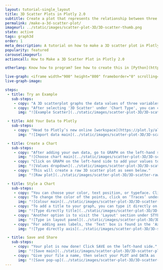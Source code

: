 ```yaml
---
layout: tutorial-single_layout
title: 3D Scatter Plots in Plotly 2.0
subtitle: Create a plot that represents the relationship between three variables.
permalink: /make-a-3d-scatter-plot/
imageurl: ../static/images/scatter-plot-3D/3D-scatter-thumb.png
state: active
tags: graph3d
order: 1
meta_description: A tutorial on how to make a 3D scatter plot in Plotly 2.0.
popularity: featured
carouselimageurl:
actioncall: How to Make a 3D Scatter Plot in Plotly 2.0

otherlang: Know how to program? See how to create this in [Python](https://plot.ly/python/3d-scatter-plots/) or [R](https://plot.ly/r/3d-scatter-plots/).

live-graph: <iframe width="900" height="800" frameborder="0" scrolling="no" src="https://plot.ly/~plotly2_demo/33.embed"></iframe>
live-graph-image:

steps:
 - title: Try an Example
   sub-steps:
    - copy: "A 3D scatterplot graphs the data values of three variables against each other on the x, y, and z axes."
    - copy: "After selecting '3D Scatter' under 'Chart Type', you can check out an example before adding your own data. Clicking the 'try an example' button will show what a sample chart looks like after adding data and playing with the style. You'll also see what values and style attributes were selected for this specific plot, as well as the end result."
      img: "![Example Scatter](../static/images/scatter-plot-3D/3D-scatter-example.png)"

 - title: Add Your Data to Plotly
   sub-steps:
    - copy: "Head to Plotly’s new online [workspace](https://plot.ly/alpha/workspace/) and add your data. You have the option of typing directly in the grid, uploading your file, or entering a URL of an online dataset. Plotly accepts .xls, .xlsx, or .csv files. For more information on how to enter your data, see [this](http://help.plot.ly/add-data-to-the-plotly-grid/) tutorial."
      img: "![Import data main](../static/images/scatter-plot-3D/3D-scatter-import.png)"

 - title: Create a Chart
   sub-steps:
    - copy: "After adding your own data, go to GRAPH on the left-hand side, then 'Create'. Choose '3D Scatter' under 'Chart type'."
      img: "![Choose chart main](../static/images/scatter-plot-3D/3D-scatter-chart-type.png)"
    - copy: "Click on GRAPH on the left-hand side to add your values to your graph. After selecting ‘3D Scatter', you should then fill out the X, Y, and Z dropdowns to create the plot."
      img: "![Values dropdown](../static/images/scatter-plot-3D/3D-scatter-XYZ-values.png)"
    - copy: "This will create a raw 3D scatter plot as seen below."
      img: "![Raw plot](../static/images/scatter-plot-3D/3D-scatter-raw.png)"

 - title: Style a Chart
   sub-steps:
    - copy: "You can choose your color, text position, or typeface. Click on STYLE on the left-hand side to play around with the style of your plot."
    - copy: "To change the color of the points, click on ‘Traces’ under the same STYLE tab, and choose the color you want. Additionally, this section allows you to change the diameter of the points and also the symbol. Note that certain colors and typeface are only available with a PRO subscription. Click [here](https://plot.ly/products/cloud/) to upgrade!"
      img: "![Colour main](../static/images/scatter-plot-3D/3D-scatter-colour-panel.png)"
    - copy: "To add a title to your graph, you can type it directly on the title by double-clicking it. The same can be done for the legend."
      img: "![Type directly title](../static/images/scatter-plot-3D/3D-scatter-type-title.png)"
    - copy: "Another option is to visit the 'Layout' section under STYLE, click on 'Text' and enter your title in the box, as shown below."
      img: "![Type in layout panel](../static/images/scatter-plot-3D/3D-Scatter-title-panel.png)"
    - copy: "For adding axes labels, the 'Text' box is found in the 'Axes' section under STYLE. Note that you have to click on each X, Y, and Z text box to add its own label."
      img: "![Type directly axis](../static/images/scatter-plot-3D/3D-scatter-axes-title.png)"

 - title: Save and Share
   sub-steps:
    - copy: "Your plot is now done! Click SAVE on the left-hand side."
      img: "![Save main](../static/images/scatter-plot-3D/3D-scatter-plot-save.png)"
    - copy: "Give your file a name, then select your PLOT and DATA as 'Public' or 'Private'. For more information on how sharing works, including the difference between private, public and secret sharing, visit [this](http://help.plot.ly/save-share-and-export-in-plotly/) page."
      img: "![Save pop-up](../static/images/scatter-plot-3D/3D-scatter-plot-save-popup.png)"
---
```



